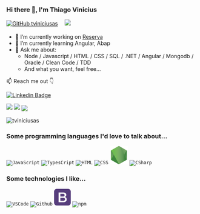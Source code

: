 ### Hi there 👋, I'm Thiago Vinicius

[![GitHub tviniciusas](https://img.shields.io/github/followers/tviniciusas?label=follow&style=social)](https://github.com/tviniciusas)
<sub>ㅤ</sub>
![](https://komarev.com/ghpvc/?username=tviniciusas&style=flat-square&color=13b982&label=Profile%20views)

- 🔭 I’m currently working on [Reserva](http://https://www.usereserva.com/)
- 🌱 I’m currently learning Angular, Abap
- 💬 Ask me about: 
  * Node / Javascript / HTML / CSS / SQL / .NET / Angular / Mongodb / Oracle / Clean Code / TDD
  * And what you want, feel free...

📫 Reach me out 👇

[![Linkedin Badge](https://img.shields.io/badge/-LinkedIn-blue?style=flat-square&logo=Linkedin&logoColor=white&link=https://www.linkedin.com/in/thiago-vinicius-465329b1/)](https://www.linkedin.com/in/thiago-vinicius-465329b1/)

<!-- Vertical Spacer -->
<p></p>

<div>
    <img height="180em" src="https://github-readme-stats.vercel.app/api?username=tviniciusas&show_icons=true&theme=monokai&include_all_commits=true&count_private=true"/>
    <img height="180em" src="https://github-readme-stats.vercel.app/api/top-langs/?username=tviniciusas&layout=compact&langs_count=16&theme=monokai"/>
    <img onclick="https://github.com/tviniciusas/" align="center"   src="http://www.thejewelleryeditor.com/media/images_thumbnails/filer_public_thumbnails/old/16294/spacer.gif__1536x0_q75_crop-scale_subsampling-2_upscale-false.png" width="5" />
</div>

<!-- Vertical Spacer -->
<p></p>
<img align="center" src="https://github-readme-streak-stats.herokuapp.com/?user=tviniciusas&theme=monokai" alt="tviniciusas" height="158"/>

<!-- Trophies -->
<!--<p align="left"> <a href="https://github.com/ryo-ma/github-profile-trophy"><img src="https://github-profile-trophy.vercel.app/?username=tviniciusas&theme=onedark&title=MultiLanguage,Commit,Followers,PullRequest,Stars" width="760" alt="tviniciusas" /></a> </p>-->

### Some programming languages I'd love to talk about...

<code><img alt="JavaScript" title="JS" height="48" src="https://user-images.githubusercontent.com/57419630/122698166-26b1c080-d21d-11eb-86e2-ccadcc205b50.png"></code>
<code><img alt="TypesCript" title="TS" height="48" src="https://user-images.githubusercontent.com/57419630/122698162-24e7fd00-d21d-11eb-943b-89e700baa1ee.png"></code>
<code><img alt="HTML" title="HTML" height="50" src="https://user-images.githubusercontent.com/57419630/124050480-050cc200-d9f1-11eb-9ad4-607de212ee0a.png"></code>
<code><img alt="CSS" title="CSS" height="50" src="https://user-images.githubusercontent.com/57419630/124050477-0342fe80-d9f1-11eb-96b3-f935ebfc0924.png"></code>
<code><img alt="NodeJS" title="NodeJS" height="48" src="https://raw.githubusercontent.com/github/explore/80688e429a7d4ef2fca1e82350fe8e3517d3494d/topics/nodejs/nodejs.png"></code>
<code><img alt="CSharp" title="C Sharp" height="48" src="https://user-images.githubusercontent.com/57419630/122697755-61ffbf80-d21c-11eb-901a-a3c4220f3ecf.png"></code>

### Some technologies I like...
<code><img alt="VSCode" title="VSCode" height="48" src="https://user-images.githubusercontent.com/57419630/122802342-a2eae900-d29b-11eb-9f8a-d492a84716c8.png"></code>
<code><img alt="Github" title="Github" height="48" src="https://user-images.githubusercontent.com/57419630/122800074-e2640600-d298-11eb-975a-5cbe097786c4.png"></code>
<code><img alt="Bootstrap" height="44" src="https://raw.githubusercontent.com/github/explore/80688e429a7d4ef2fca1e82350fe8e3517d3494d/topics/bootstrap/bootstrap.png"></code>
<code><img alt="npm" height="44" src="https://user-images.githubusercontent.com/57419630/124049280-7eef7c00-d9ee-11eb-822f-1b7ac86f5271.png"></code>


